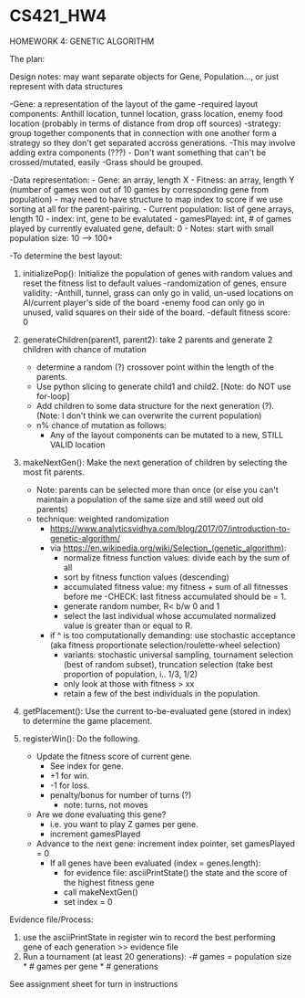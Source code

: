 # CS421_HW4
HOMEWORK 4: GENETIC ALGORITHM

The plan:

Design notes: may want separate objects for Gene, Population..., or just represent with data structures

-Gene: a representation of the layout of the game
	-required layout components: Anthill location, tunnel location, grass location, enemy food location (probably in terms of distance from drop off sources)
	-strategy: group together components that in connection with one another form a strategy so they don't get separated accross generations.
		-This may involve adding extra components (???)
			- Don't want something that can't be crossed/mutated, easily
		-Grass should be grouped.

-Data representation:
	- Gene: an array, length X
	- Fitness: an array, length Y (number of games won out of 10 games by corresponding gene from population)
		- may need to have structure to map index to score if we use sorting at all for the parent-pairing.
	- Current population: list of gene arrays, length 10
	- index: int, gene to be evalutated
	- gamesPlayed: int, # of games played by currently evaluated gene, default: 0
	- Notes:
		start with small population size: 10 --> 100+

-To determine the best layout:

1. initializePop(): Initialize the population of genes with random values and reset the fitness list to default values
	-randomization of genes, ensure validity:
		-Anthill, tunnel, grass can only go in valid, un-used locations on AI/current player's side of the board
		-enemy food can only go in unused, valid squares on their side of the board.
	-default fitness score: 0

2. generateChildren(parent1, parent2): take 2 parents and generate 2 children with chance of mutation
	- determine a random (?) crossover point within the length of the parents.
	- Use python slicing to generate child1 and child2. [Note: do NOT use for-loop]
	- Add children to some data structure for the next generation (?). (Note: I don't think we can overwrite the current population)
	- n% chance of mutation as follows:
		- Any of the layout components can be mutated to a new, STILL VALID location

3. makeNextGen(): Make the next generation of children by selecting the most fit parents.
	- Note: parents can be selected more than once (or else you can't maintain a population of the same  size and still weed out old parents)
	- technique: weighted randomization
		- https://www.analyticsvidhya.com/blog/2017/07/introduction-to-genetic-algorithm/
		- via https://en.wikipedia.org/wiki/Selection_(genetic_algorithm):
			- normalize fitness function values: divide each by the sum of all
			- sort by fitness function values (descending)
			- accumulated fitness value: my fitness + sum of all fitnesses before me
				-CHECK: last fitness accumulated should be = 1.
			- generate random number, R< b/w 0 and 1
			- select the last individual whose accumulated normalized value is greater than or equal to R.
		- if ^ is too computationally demanding: use stochastic acceptance (aka fitness proportionate selection/roulette-wheel selection)
			- variants: stochastic universal sampling, tournament selection (best of random subset), truncation selection (take best proportion of population, i.. 1/3, 1/2)
			- only look at those with fitness > xx
			- retain a few of the best individuals in the population.

4. getPlacement(): Use the current to-be-evaluated gene (stored in index) to determine the game placement.

5. registerWin(): Do the following.
	- Update the fitness score of current gene.
		- See index for gene.
		- +1 for win.
		- -1 for loss.
		- penalty/bonus for number of turns (?)
			- note: turns, not moves
	- Are we done evaluating this gene?
		- i.e. you want to play Z games per gene.
		- increment gamesPlayed
	- Advance to the next gene: increment index pointer, set gamesPlayed = 0
		- If all genes have been evaluated (index = genes.length):
			- for evidence file: asciiPrintState() the state and the score of the highest fitness gene
			- call makeNextGen()
			- set index = 0

Evidence file/Process:

1. use the asciiPrintState in register win to record the best performing gene of each generation >> evidence file
2. Run a tournament (at least 20 generations):
	-# games = population size * # games per gene * # generations

See assignment sheet for turn in instructions
